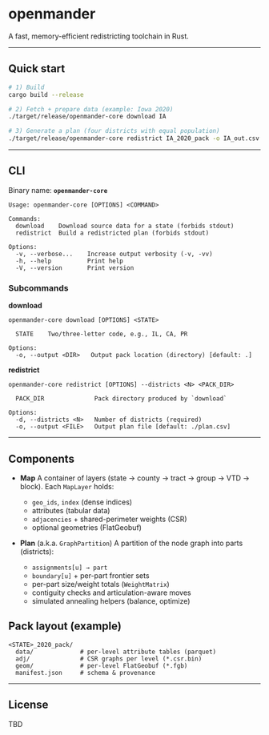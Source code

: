 # openmander

A fast, memory-efficient redistricting toolchain in Rust.

---

## Quick start

```bash
# 1) Build
cargo build --release

# 2) Fetch + prepare data (example: Iowa 2020)
./target/release/openmander-core download IA

# 3) Generate a plan (four districts with equal population)
./target/release/openmander-core redistrict IA_2020_pack -o IA_out.csv -d 4
```

---

## CLI

Binary name: **`openmander-core`**

```text
Usage: openmander-core [OPTIONS] <COMMAND>

Commands:
  download    Download source data for a state (forbids stdout)
  redistrict  Build a redistricted plan (forbids stdout)

Options:
  -v, --verbose...    Increase output verbosity (-v, -vv)
  -h, --help          Print help
  -V, --version       Print version
```

### Subcommands

**download**

```text
openmander-core download [OPTIONS] <STATE>

  STATE    Two/three-letter code, e.g., IL, CA, PR

Options:
  -o, --output <DIR>   Output pack location (directory) [default: .]
```

**redistrict**

```text
openmander-core redistrict [OPTIONS] --districts <N> <PACK_DIR>

  PACK_DIR              Pack directory produced by `download`

Options:
  -d, --districts <N>   Number of districts (required)
  -o, --output <FILE>   Output plan file [default: ./plan.csv]
```

---

## Components

* **Map**
  A container of layers (state → county → tract → group → VTD → block).
  Each `MapLayer` holds:

  * `geo_ids`, `index` (dense indices)
  * attributes (tabular data)
  * `adjacencies` + shared-perimeter weights (CSR)
  * optional geometries (FlatGeobuf)
* **Plan** (a.k.a. `GraphPartition`)
  A partition of the node graph into parts (districts):

  * `assignments[u] → part`
  * `boundary[u]` + per-part frontier sets
  * per-part size/weight totals (`WeightMatrix`)
  * contiguity checks and articulation-aware moves
  * simulated annealing helpers (balance, optimize)

## Pack layout (example)

```
<STATE>_2020_pack/
  data/             # per-level attribute tables (parquet)
  adj/              # CSR graphs per level (*.csr.bin)
  geom/             # per-level FlatGeobuf (*.fgb)
  manifest.json     # schema & provenance
```

---

## License

TBD

